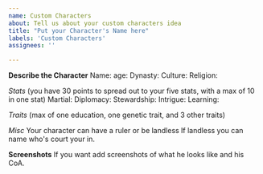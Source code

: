 ```yaml
---
name: Custom Characters
about: Tell us about your custom characters idea
title: "Put your Character's Name here"
labels: 'Custom Characters'
assignees: ''

---
```


**Describe the Character**
Name:
age:
Dynasty:
Culture:
Religion:

*Stats* (you have 30 points to spread out to your five stats, with a max of 10 in one stat)
Martial:
Diplomacy:
Stewardship:
Intrigue:
Learning:

*Traits* (max of one education, one genetic trait, and 3 other traits)


*Misc*
Your character can have a ruler or be landless
If landless you can name who's court your in.

**Screenshots**
If you want add screenshots of what he looks like and his CoA.
